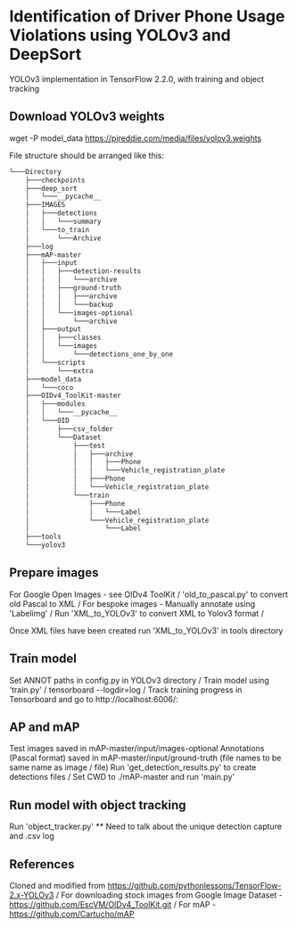 # Identification of Driver Phone Usage Violations using YOLOv3 and DeepSort

YOLOv3 implementation in TensorFlow 2.2.0, with training and object tracking

## Download YOLOv3 weights
wget -P model_data https://pjreddie.com/media/files/yolov3.weights

File structure should be arranged like this:
```bash
└───Directory
    ├───checkpoints
    ├───deep_sort
    │   └───__pycache__
    ├───IMAGES
    │   ├───detections
    │   │   └───summary
    │   └───to_train
    │       └───Archive
    ├───log
    ├───mAP-master
    │   ├───input
    │   │   ├───detection-results
    │   │   │   └───archive
    │   │   ├───ground-truth
    │   │   │   ├───archive
    │   │   │   └───backup
    │   │   └───images-optional
    │   │       └───archive
    │   ├───output
    │   │   ├───classes
    │   │   └───images
    │   │       └───detections_one_by_one
    │   └───scripts
    │       └───extra
    ├───model_data
    │   └───coco
    ├───OIDv4_ToolKit-master
    │   ├───modules
    │   │   └───__pycache__
    │   └───OID
    │       ├───csv_folder
    │       └───Dataset
    │           ├───test
    │           │   ├───archive
    │           │   │   ├───Phone
    │           │   │   └───Vehicle_registration_plate
    │           │   ├───Phone
    │           │   └───Vehicle_registration_plate
    │           └───train
    │               ├───Phone
    │               │   └───Label
    │               └───Vehicle_registration_plate
    │                   └───Label
    ├───tools
    └───yolov3
```

## Prepare images
For Google Open Images - see OIDv4 ToolKit /
'old_to_pascal.py' to convert old Pascal to XML /
For bespoke images - Manually annotate using 'Labelimg' /
Run 'XML_to_YOLOv3' to convert XML to Yolov3 format /

Once XML files have been created run 'XML_to_YOLOv3' in tools directory

## Train model
Set ANNOT paths in config.py in YOLOv3 directory /
Train model using 'train.py' /
tensorboard --logdir=log /
Track training progress in Tensorboard and go to http://localhost:6006/:

## AP and mAP
Test images saved in mAP-master/input/images-optional
Annotations (Pascal format) saved in mAP-master/input/ground-truth (file names to be same name as image / file)
Run 'get_detection_results.py' to create detections files /
Set CWD to ./mAP-master and run 'main.py'

## Run model with object tracking
Run 'object_tracker.py'
** Need to talk about the unique detection capture and .csv log

## References
Cloned and modified from https://github.com/pythonlessons/TensorFlow-2.x-YOLOv3 /
For downloading stock images from Google Image Dataset - https://github.com/EscVM/OIDv4_ToolKit.git /
For mAP - https://github.com/Cartucho/mAP